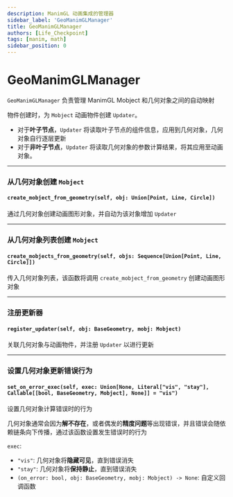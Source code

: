```yaml
---
description: ManimGL 动画集成的管理器
sidebar_label: 'GeoManimGLManager'
title: GeoManimGLManager
authors: [Life_Checkpoint]
tags: [manim, math]
sidebar_position: 0
---
```


# GeoManimGLManager

`GeoManimGLManager` 负责管理 ManimGL Mobject 和几何对象之间的自动映射

物件创建时，为 `Mobject` 动画物件创建 `Updater`。

 - 对于**叶子节点**，`Updater` 将读取叶子节点的组件信息，应用到几何对象，几何对象自行逐层更新
 - 对于**非叶子节点**，`Updater` 将读取几何对象的参数计算结果，将其应用至动画对象。

---

### 从几何对象创建 `Mobject`

#### `create_mobject_from_geometry(self, obj: Union[Point, Line, Circle])`

通过几何对象创建动画图形对象，并自动为该对象增加 `Updater`

---

### 从几何对象列表创建 `Mobject`

#### `create_mobjects_from_geometry(self, objs: Sequence[Union[Point, Line, Circle]])`

传入几何对象列表，该函数将调用 `create_mobject_from_geometry` 创建动画图形对象

---

### 注册更新器

#### `register_updater(self, obj: BaseGeometry, mobj: Mobject)`

关联几何对象与动画物件，并注册 `Updater` 以进行更新

---

### 设置几何对象更新错误行为

#### `set_on_error_exec(self, exec: Union[None, Literal["vis", "stay"], Callable[[bool, BaseGeometry, Mobject], None]] = "vis")`

设置几何对象计算错误时的行为

几何对象通常会因为**解不存在**，或者偶发的**精度问题**等出现错误，并且错误会随依赖链条向下传播，通过该函数设置发生错误时的行为

`exec`: 
 - `"vis"`: 几何对象将**隐藏可见**，直到错误消失
 - `"stay"`: 几何对象将**保持静止**，直到错误消失
 - `(on_error: bool, obj: BaseGeometry, mobj: Mobject) -> None`: 自定义回调函数